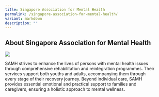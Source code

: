 ```yaml
---
title: Singapore Association for Mental Health
permalink: /singapore-association-for-mental-health/
variant: markdown
description: ""
---
```

## About Singapore Association for Mental Health

![](https://i.ibb.co/R43DVF6Q/Singapore-Association-for-Mental-Health.jpg)

SAMH strives to enhance the lives of persons with mental health issues through comprehensive rehabilitation and reintegration programmes. Their services support both youths and adults, accompanying them through every stage of their recovery journey. Beyond individual care, SAMH provides essential emotional and practical support to families and caregivers, ensuring a holistic approach to mental wellness.